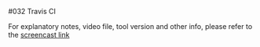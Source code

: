 #032 Travis CI

For explanatory notes, video file, tool version and other info, please refer to the [screencast link](http://build-podcast.com/travisci/)
